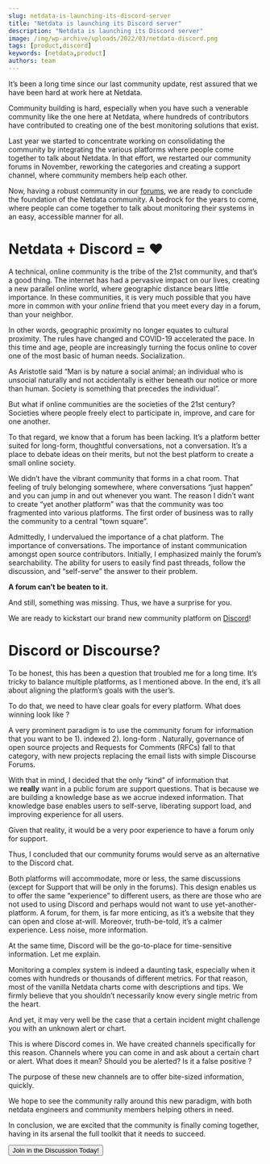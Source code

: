 ```yaml
---
slug: netdata-is-launching-its-discord-server
title: "Netdata is launching its Discord server"
description: "Netdata is launching its Discord server"
image: /img/wp-archive/uploads/2022/03/netdata-discord.png
tags: [product,discord]
keywords: [netdata,product]
authors: team
---
```


<!--truncate-->

It’s been a long time since our last community update, rest assured that we have been hard at work here at Netdata.

Community building is hard, especially when you have such a venerable community like the one here at Netdata, where hundreds of contributors have contributed to creating one of the best monitoring solutions that exist.

Last year we started to concentrate working on consolidating the community by integrating the various platforms where people come together to talk about Netdata. In that effort, we restarted our community forums in November, reworking the categories and creating a support channel, where community members help each other.

Now, having a robust community in our <a href="https://community.netdata.cloud/">forums</a>, we are ready to conclude the foundation of the Netdata community. A bedrock for the years to come, where people can come together to talk about monitoring their systems in an easy, accessible manner for all.
<h1><strong>Netdata + Discord = ❤️</strong></h1>
A technical, online community is the tribe of the 21st community, and that’s a good thing. The internet has had a pervasive impact on our lives, creating a new parallel online world, where geographic distance bears little importance. In these communities, it is very much possible that you have more in common with your <i>online</i> friend that you meet every day in a forum, than your neighbor.

In other words, geographic proximity no longer equates to cultural proximity. The rules have changed and COVID-19 accelerated the pace. In this time and age, people are increasingly turning the focus online to cover one of the most basic of human needs. Socialization.

As Aristotle said “Man is by nature a social animal; an individual who is unsocial naturally and not accidentally is either beneath our notice or more than human. Society is something that precedes the individual”.

But what if online communities are the societies of the 21st century? Societies where people freely elect to participate in, improve, and care for one another.

To that regard, we know that a forum has been lacking. It’s a platform better suited for long-form, thoughtful conversations, not a conversation. It’s a place to debate ideas on their merits, but not the best platform to create a small online society.

We didn’t have the vibrant community that forms in a chat room. That feeling of truly belonging somewhere, where conversations “just happen” and you can jump in and out whenever you want. The reason I didn’t want to create “yet another platform” was that the community was too fragmented into various platforms. The first order of business was to rally the community to a central “town square”.

Admittedly, I undervalued the importance of a chat platform. The importance of conversations. The importance of instant communication amongst open source contributors. Initially, I emphasized mainly the forum’s searchability. The ability for users to easily find past threads, follow the discussion, and “self-serve” the answer to their problem.

<strong>A forum can’t be beaten to it. </strong>

And still, something was missing. Thus, we have a surprise for you.

We are ready to kickstart our brand new community platform on <a href="https://discord.gg/mPZ6WZKKG2">Discord</a>!
<h1>Discord or Discourse?</h1>
To be honest, this has been a question that troubled me for a long time. It’s tricky to balance multiple platforms, as I mentioned above. In the end, it’s all about aligning the platform’s goals with the user’s.

To do that, we need to have clear goals for every platform. What does winning look like ?

A very prominent paradigm is to use the community forum for information that you want to be 1). indexed 2). long-form . Naturally, governance of open source projects and Requests for Comments (RFCs) fall to that category, with new projects replacing the email lists with simple Discourse Forums.

With that in mind, I decided that the only “kind” of information that we <b>really</b> want in a public forum are support questions. That is because we are building a knowledge base as we accrue indexed information. That knowledge base enables users to self-serve, liberating support load, and improving experience for all users.

Given that reality, it would be a very poor experience to have a forum only for support.

Thus, I concluded that our community forums would serve as an alternative to the Discord chat.

Both platforms will accommodate, more or less, the same discussions (except for Support that will be only in the forums). This design enables us to offer the same “experience” to different users, as there are those who are not used to using Discord and perhaps would not want to use yet-another-platform. A forum, for them, is far more enticing, as it’s a website that they can open and close at-will. Moreover, truth-be-told, it’s a calmer experience. Less noise, more information.

At the same time, Discord will be the go-to-place for time-sensitive information. Let me explain.

Monitoring a complex system is indeed a daunting task, especially when it comes with hundreds or thousands of different metrics. For that reason, most of the vanilla Netdata charts come with descriptions and tips. We firmly believe that you shouldn’t necessarily know every single metric from the heart.

And yet, it may very well be the case that a certain incident might challenge you with an unknown alert or chart.

This is where Discord comes in. We have created channels specifically for this reason. Channels where you can come in and ask about a certain chart or alert. What does it mean? Should you be alerted? Is it a false positive ?

The purpose of these new channels are to offer bite-sized information, quickly.

We hope to see the community rally around this new paradigm, with both netdata engineers and community members helping others in need.

In conclusion, we are excited that the community is finally coming together, having in its arsenal the full toolkit that it needs to succeed.

<a href="https://discord.gg/mPZ6WZKKG2" target="_blank" rel="noopener"><button>Join in the Discussion Today!</button></a>